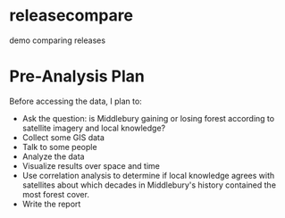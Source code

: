 # releasecompare
demo comparing releases

# Pre-Analysis Plan
Before accessing the data, I plan to:

- Ask the question: is Middlebury gaining or losing forest according to satellite imagery and local knowledge?
- Collect some GIS data
- Talk to some people
- Analyze the data
- Visualize results over space and time
- Use correlation analysis to determine if local knowledge agrees with satellites about which decades in Middlebury's history contained the most forest cover.
- Write the report
